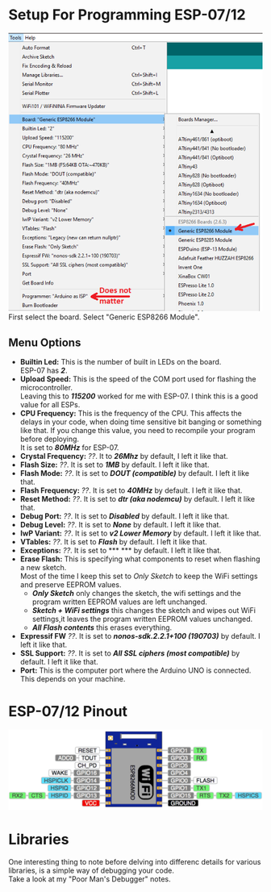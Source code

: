 # Setup For Programming ESP-07/12
![](https://github.com/RazMake/ArduinoUNOMultiProgrammer/blob/master/Screenshots/SelectEspBoard.png)  
First select the board. Select "Generic ESP8266 Module".
## Menu Options
- **Builtin Led:** This is the number of built in LEDs on the board.  
  ESP-07 has ***2***.
- **Upload Speed:** This is the speed of the COM port used for flashing the microcontroller.  
  Leaving this to ***115200*** worked for me with ESP-07. I think this is a good value for all ESPs.
- **CPU Frequency:** This is the frequency of the CPU. This affects the delays in your code, when doing time sensitive bit banging or something like that.
  If you change this value, you need to recompile your program before deploying.  
  It is set to ***80MHz*** for ESP-07.
- **Crystal Frequency:** *??*. It to ***26Mhz*** by default, I left it like that.
- **Flash Size:** *??*. It is set to ***1MB*** by default. I left it like that.
- **Flash Mode:** *??*. It is set to ***DOUT (compatible)*** by default. I left it like that.
- **Flash Frequency:** *??*. It is set to ***40MHz*** by default. I left it like that.
- **Reset Method:** *??*. It is set to ***dtr (aka nodemcu)*** by default. I left it like that.
- **Debug Port:** *??*. It is set to ***Disabled*** by default. I left it like that.
- **Debug Level:** *??*. It is set to ***None*** by default. I left it like that.
- **IwP Variant:** *??*. It is set to ***v2 Lower Memory*** by default. I left it like that.
- **VTables:** *??*. It is set to ***Flash*** by default. I left it like that.
- **Exceptions:** *??*. It is set to *** *** by default. I left it like that.
- **Erase Flash:** This is specifying what components to reset when flashing a new sketch.  
	Most of the time I keep this set to *Only Sketch* to keep the WiFi settings and preserve EEPROM values.  
	- ***Only Sketch*** only changes the sketch, the wifi settings and the program written EEPROM values are left unchanged.
	- ***Sketch + WiFi settings*** this changes the sketch and wipes out WiFi settings,it leaves the program written EEPROM values unchanged.
	- ***All Flash contents*** this erases everything.  
- **Expressif FW** *??*. It is set to ***nonos-sdk.2.2.1+100 (190703)*** by default. I left it like that.
- **SSL Support:** *??*. It is set to ***All SSL ciphers (most compatible)*** by default. I left it like that.
- **Port:** This is the computer port where the Arduino UNO is connected. This depends on your machine.

# ESP-07/12 Pinout
![](https://github.com/RazMake/ArduinoUNOMultiProgrammer/blob/master/Screenshots/ESP07Pinout.png)

# Libraries
One interesting thing to note before delving into differenc details for various libraries, is a simple way of debugging your code.  
Take a look at my "Poor Man's Debugger" notes.  
